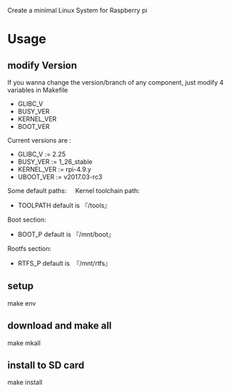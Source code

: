 Create a minimal Linux System for Raspberry pi

# Usage


## modify Version  
If you wanna change the version/branch of any component, just modify 4 variables in Makefile   
- GLIBC_V
- BUSY_VER
- KERNEL_VER
- BOOT_VER

Current versions are :   
- GLIBC_V := 2.25
- BUSY_VER := 1_26_stable
- KERNEL_VER := rpi-4.9.y
- UBOOT_VER := v2017.03-rc3

Some default paths:      
Kernel toolchain path:   
- TOOLPATH
default is 『/tools』

Boot section:   
- BOOT_P
default is 『/mnt/boot』

Rootfs section:   
- RTFS_P
default is  『/mnt/rtfs』

## setup  
make env

## download and make all
make mkall

## install to SD card  
make install
